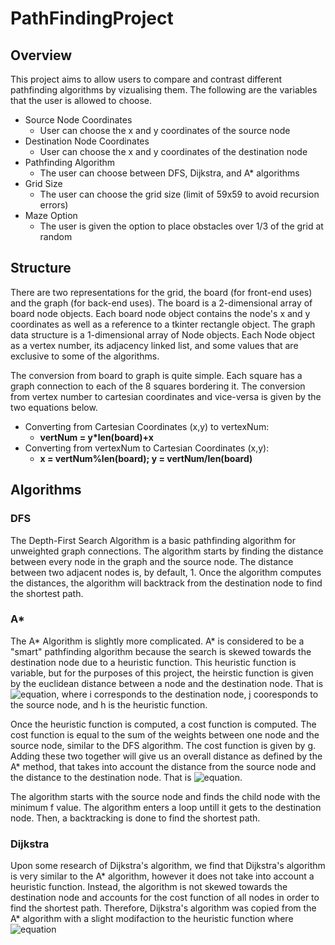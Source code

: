 # PathFindingProject

## Overview

This project aims to allow users to compare and contrast different pathfinding algorithms by vizualising them. The following are the variables that the user is allowed to choose.
* Source Node Coordinates
  * User can choose the x and y coordinates of the source node
* Destination Node Coordinates
  * User can choose the x and y coordinates of the destination node
* Pathfinding Algorithm
  * The user can choose between DFS, Dijkstra, and A* algorithms
* Grid Size
  * The user can choose the grid size (limit of 59x59 to avoid recursion errors)
* Maze Option 
  * The user is given the option to place obstacles over 1/3 of the grid at random 

## Structure 
There are two representations for the grid, the board (for front-end uses) and the graph (for back-end uses). 
The board is a 2-dimensional array of board node objects. Each board node object contains the node's x and y coordinates 
as well as a reference to a tkinter rectangle object. The graph data structure is a 1-dimensional array of Node objects. 
Each Node object as a vertex number, its adjacency linked list, and some values that are exclusive to some of the algorithms.

The conversion from board to graph is quite simple. Each square has a graph connection to each of the 8 squares bordering it. 
The conversion from vertex number to cartesian coordinates and vice-versa is given by the two equations below.

* Converting from Cartesian Coordinates (x,y) to vertexNum: 
  * **vertNum = y*len(board)+x**
* Converting from vertexNum to Cartesian Coordinates (x,y): 
  * **x = vertNum%len(board); y = vertNum/len(board)**

## Algorithms

  ### DFS
  The Depth-First Search Algorithm is a basic pathfinding algorithm for unweighted 
  graph connections. The algorithm starts by finding the distance between every 
  node in the graph and the source node. The distance between two adjacent nodes
  is, by default, 1. Once the algorithm computes the distances, the algorithm will
  backtrack from the destination node to find the shortest path. 
    
  ### A*
  The A* Algorithm is slightly more complicated. A* is considered to be a "smart"
  pathfinding algorithm because the search is skewed towards the destination node
  due to a heuristic function. This heuristic function is variable, but for the 
  purposes of this project, the heirstic function is given by the euclidean distance
  between a node and the destination node. That is ![equation](https://bit.ly/34g2oK0), 
  where i corresponds to the destination node, j cooresponds to the source node, 
  and h is the heuristic function.
  
  Once the heuristic function is computed, a cost function is computed. The cost function
  is equal to the sum of the weights between one node and the source node, similar to 
  the DFS algorithm. The cost function is given by g. Adding these two together will give
  us an overall distance as defined by the A* method, that takes into account the distance 
  from the source node and the distance to the destination node. That is ![equation](https://bit.ly/33qu7IY).
  
  The algorithm starts with the source node and finds the child node with the minimum f value.
  The algorithm enters a loop untill it gets to the destination node. Then, a backtracking is done
  to find the shortest path.
  
  ### Dijkstra
  Upon some research of Dijkstra's algorithm, we find that Dijkstra's algorithm is very similar to the
  A* algorithm, however it does not take into account a heuristic function. Instead, the algorithm
  is not skewed towards the destination node and accounts for the cost function of all nodes in order to
  find the shortest path. Therefore, Dijkstra's algorithm was copied from the A* algorithm with a slight
  modifaction to the heuristic function where ![equation](https://bit.ly/3lfGgpZ)
  

  
